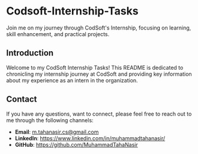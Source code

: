# Codsoft-Internship-Tasks
Join me on my journey through CodSoft's Internship, focusing on learning, skill enhancement, and practical projects.

## Introduction

Welcome to my CodSoft Internship Tasks! This README is dedicated to chronicling my internship journey at CodSoft and providing key information about my experience as an intern in the organization.

## Contact

If you have any questions, want to connect, please feel free to reach out to me through the following channels:

- **Email**: m.tahanasir.cs@gmail.com
- **LinkedIn**: https://www.linkedin.com/in/muhammadtahanasir/
- **GitHub**: https://github.com/MuhammadTahaNasir
  
